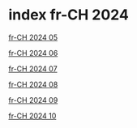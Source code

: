 # index fr-CH 2024

<a href="./05">fr-CH 2024 05</a>

<a href="./06">fr-CH 2024 06</a>

<a href="./07">fr-CH 2024 07</a>

<a href="./08">fr-CH 2024 08</a>

<a href="./09">fr-CH 2024 09</a>

<a href="./10">fr-CH 2024 10</a>

